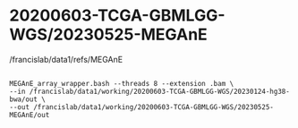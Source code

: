 
#	20200603-TCGA-GBMLGG-WGS/20230525-MEGAnE


/francislab/data1/refs/MEGAnE



```

MEGAnE_array_wrapper.bash --threads 8 --extension .bam \
--in /francislab/data1/working/20200603-TCGA-GBMLGG-WGS/20230124-hg38-bwa/out \
--out /francislab/data1/working/20200603-TCGA-GBMLGG-WGS/20230525-MEGAnE/out

```




